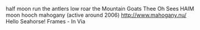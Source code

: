 half moon run
the antlers
low roar
the Mountain Goats
Thee Oh Sees
HAIM
moon hooch
mahogany (active around 2006) http://www.mahogany.nu/
Hello Seahorse!
Frames - In Via

